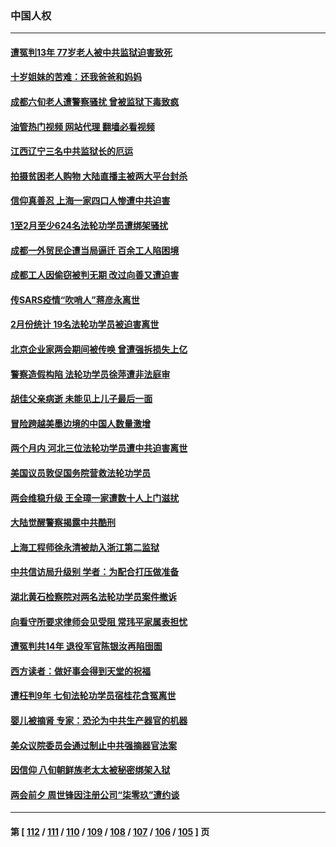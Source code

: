 ### 中国人权
---
#### [遭冤判13年 77岁老人被中共监狱迫害致死](../../pages/ncid278/n13953812.md?03220445) 
#### [十岁姐妹的苦难：还我爸爸和妈妈](../../pages/ncid278/n13923454.md?03220445) 
#### [成都六旬老人遭警察骚扰 曾被监狱下毒致疯](../../pages/ncid278/n13952299.md?03220445) 
#### [油管热门视频 网站代理 翻墙必看视频](http://138.2.39.72:81/youtube.html?epic-marker?03220445)
#### [江西辽宁三名中共监狱长的厄运](../../pages/ncid278/n13951740.md?03220445) 
#### [拍摄贫困老人购物 大陆直播主被两大平台封杀](../../pages/ncid278/n13952368.md?03220445) 
#### [信仰真善忍 上海一家四口人惨遭中共迫害](../../pages/ncid278/n13950973.md?03220445) 
#### [1至2月至少624名法轮功学员遭绑架骚扰](../../pages/ncid278/n13950181.md?03220445) 
#### [成都一外贸民企遭当局逼迁 百余工人陷困境](../../pages/ncid278/n13950512.md?03220445) 
#### [成都工人因偷窃被判无期 改过向善又遭迫害](../../pages/ncid278/n13948561.md?03220445) 
#### [传SARS疫情“吹哨人”蒋彦永离世](../../pages/ncid278/n13949222.md?03220445) 
#### [2月份统计 19名法轮功学员被迫害离世](../../pages/ncid278/n13947335.md?03220445) 
#### [北京企业家两会期间被传唤 曾遭强拆损失上亿](../../pages/ncid278/n13947896.md?03220445) 
#### [警察造假构陷 法轮功学员徐萍遭非法庭审](../../pages/ncid278/n13946469.md?03220445) 
#### [胡佳父亲病逝 未能见上儿子最后一面](../../pages/ncid278/n13947415.md?03220445) 
#### [冒险跨越美墨边境的中国人数量激增](../../pages/ncid278/n13946742.md?03220445) 
#### [两个月内 河北三位法轮功学员遭中共迫害离世](../../pages/ncid278/n13945856.md?03220445) 
#### [美国议员敦促国务院营救法轮功学员](../../pages/ncid278/n13945791.md?03220445) 
#### [两会维稳升级 王全璋一家遭数十人上门滋扰](../../pages/ncid278/n13946416.md?03220445) 
#### [大陆觉醒警察揭露中共酷刑](../../pages/ncid278/n13937616.md?03220445) 
#### [上海工程师徐永清被劫入浙江第二监狱](../../pages/ncid278/n13945041.md?03220445) 
#### [中共信访局升级别 学者：为配合打压做准备](../../pages/ncid278/n13945602.md?03220445) 
#### [湖北黄石检察院对两名法轮功学员案件撤诉](../../pages/ncid278/n13944382.md?03220445) 
#### [向看守所要求律师会见受阻 常玮平家属表担忧](../../pages/ncid278/n13944719.md?03220445) 
#### [遭冤判共14年 退役军官陈银汝再陷囹圄](../../pages/ncid278/n13943569.md?03220445) 
#### [西方读者：做好事会得到天堂的祝福](../../pages/ncid278/n13943151.md?03220445) 
#### [遭枉判9年 七旬法轮功学员宿桂花含冤离世](../../pages/ncid278/n13943708.md?03220445) 
#### [婴儿被摘肾 专家：恐沦为中共生产器官的机器](../../pages/ncid278/n13944074.md?03220445) 
#### [美众议院委员会通过制止中共强摘器官法案](../../pages/ncid278/n13943637.md?03220445) 
#### [因信仰 八旬朝鲜族老太太被秘密绑架入狱](../../pages/ncid278/n13942333.md?03220445) 
#### [两会前夕 周世锋因注册公司“柒零玖”遭约谈](../../pages/ncid278/n13942894.md?03220445) 

---
#### 第 [ [112](./112.md?03220445) / [111](./111.md?03220445) / [110](./110.md?03220445) / [109](./109.md?03220445) / [108](./108.md?03220445) / [107](./107.md?03220445) / [106](./106.md?03220445) / [105](./105.md?03220445) ] 页
